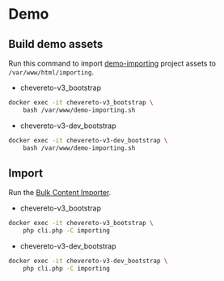 # Demo

## Build demo assets

Run this command to import [demo-importing](https://github.com/chevereto/demo-importing) project assets to `/var/www/html/importing`.

* chevereto-v3_bootstrap

```sh
docker exec -it chevereto-v3_bootstrap \
    bash /var/www/demo-importing.sh
```

* chevereto-v3-dev_bootstrap

```sh
docker exec -it chevereto-v3-dev_bootstrap \
    bash /var/www/demo-importing.sh
```

## Import

Run the [Bulk Content Importer](https://v3-docs.chevereto.com/features/content/bulk-content-importer.html).

* chevereto-v3_bootstrap

```sh
docker exec -it chevereto-v3_bootstrap \
    php cli.php -C importing
```

* chevereto-v3-dev_bootstrap

```sh
docker exec -it chevereto-v3-dev_bootstrap \
    php cli.php -C importing
```
